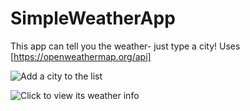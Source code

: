 # SimpleWeatherApp


This app can tell you the weather- just type a city! Uses [https://openweathermap.org/api]

![Add a city to the list](/relative/path/to/img.jpg?raw=true "Optional Title")

![Click to view its weather info](/relative/path/to/img.jpg?raw=true "Optional Title")


